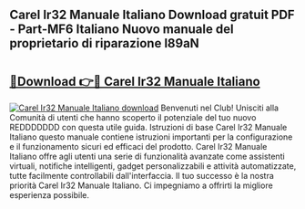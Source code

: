 ## Carel Ir32 Manuale Italiano Download gratuit PDF - Part-MF6 Italiano Nuovo manuale del proprietario di riparazione l89aN

# <h2><a href="http://dfb587.blite.top/?on=Carel+Ir32+Manuale+Italiano">🔗Download 👉🔴 Carel Ir32 Manuale Italiano</a></h2>

[![Carel Ir32 Manuale Italiano download](https://i.imgur.com/lujVjoI.png)](http://dfb587.blite.top/?on=Carel+Ir32+Manuale+Italiano)
Benvenuti nel Club! Unisciti alla Comunità di utenti che hanno scoperto il potenziale del tuo nuovo REDDDDDDD con questa utile guida. Istruzioni di base Carel Ir32 Manuale Italiano questo manuale contiene istruzioni importanti per la configurazione e il funzionamento sicuri ed efficaci del prodotto. Carel Ir32 Manuale Italiano offre agli utenti una serie di funzionalità avanzate come assistenti virtuali, notifiche intelligenti, gadget personalizzabili e attività automatizzate, tutte facilmente controllabili dall'interfaccia. Il tuo successo è la nostra priorità Carel Ir32 Manuale Italiano. Ci impegniamo a offrirti la migliore esperienza possibile.
